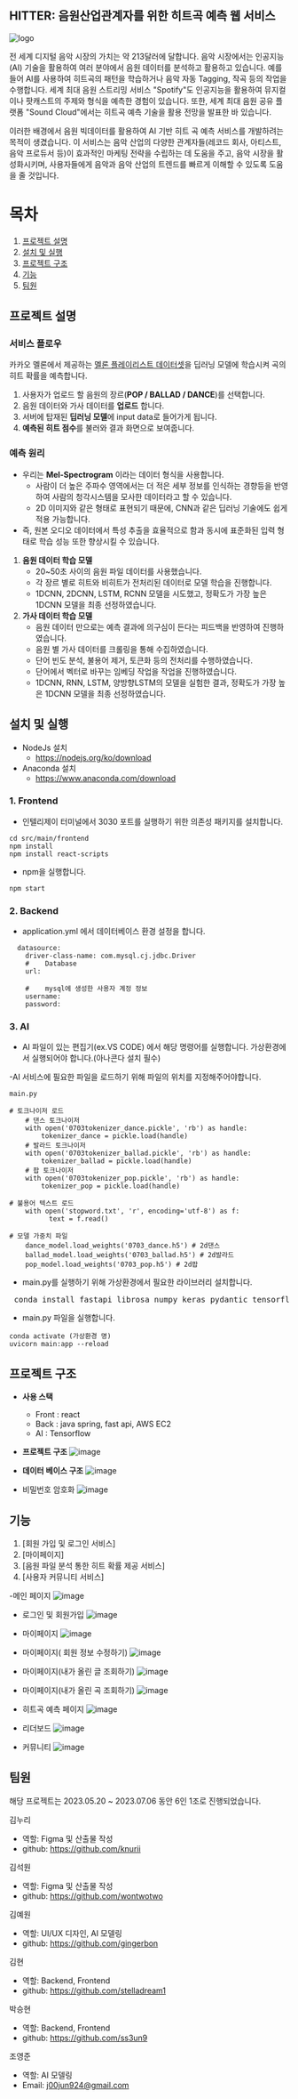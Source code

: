##  HITTER: 음원산업관계자를 위한 히트곡 예측 웹 서비스
![logo](https://user-images.githubusercontent.com/101931446/250477260-1fb0d678-ca39-4ecb-8ae5-91b4df1e7411.png)   

전 세계 디지털 음악 시장의 가치는 약 213달러에 달합니다. 
음악 시장에서는 인공지능(AI) 기술을 활용하여 여러 분야에서 음원 데이터를 분석하고 활용하고 있습니다.  예를 들어 AI를 사용하여 히트곡의 패턴을 학습하거나 음악 자동 Tagging, 작곡 등의 작업을 수행합니다.
세계 최대 음원 스트리밍 서비스 "Spotify"도 인공지능을 활용하여 뮤지컬이나 팟캐스트의 주제와 형식을 예측한 경험이 있습니다.  또한, 세계 최대 음원 공유 플랫폼 "Sound Cloud"에서는 히트곡 예측 기술을 활용 전망을 발표한 바 있습니다. 

이러한 배경에서 음원 빅데이터를 활용하여 AI 기반 히트 곡 예측 서비스를 개발하려는 목적이 생겼습니다. 이 서비스는 음악 산업의 다양한 관계자들(레코드 회사, 아티스트, 음악 프로듀서 등)이 효과적인 마케팅 전략을 수립하는 데 도움을 주고, 음악 시장을 활성화시키며, 사용자들에게 음악과 음악 산업의 트렌드를 빠르게 이해할 수 있도록 도움을 줄 것입니다.
       

# 목차
1. [프로젝트 설명](#프로젝트-설명)
2. [설치 및 실행](#설치-및-실행)
3. [프로젝트 구조](#프로젝트-구조)
4. [기능](#기능)
5. [팀원](#팀원)




## 프로젝트 설명 

### 서비스 플로우
카카오 멜론에서 제공하는 [멜론 플레이리스트 데이터셋](https://arena.kakao.com/c/7/data)을 딥러닝 모델에 학습시켜 곡의 히트 확률을 예측합니다.
  1. 사용자가 업로드 할 음원의 장르(**POP / BALLAD / DANCE**)를 선택합니다.
  2. 음원 데이터와 가사 데이터를 **업로드** 합니다.
  3. 서버에 탑재된 **딥러닝 모델**에 input data로 들어가게 됩니다.
  4. **예측된 히트 점수**를 불러와 결과 화면으로 보여줍니다.

### 예측 원리
- 우리는 **Mel-Spectrogram** 이라는 데이터 형식을 사용합니다.
  - 사람이 더 높은 주파수 영역에서는 더 적은 세부 정보를 인식하는 경향등을 반영하여 사람의 청각시스템을 모사한 데이터라고 할 수 있습니다.
  - 2D 이미지와 같은 형태로 표현되기 때문에, CNN과 같은 딥러닝 기술에도 쉽게 적용 가능합니다.
- 즉, 원본 오디오 데이터에서 특성 추출을 효율적으로 함과 동시에 표준화된 입력 형태로 학습 성능 또한 향상시킬 수 있습니다.
1. **음원 데이터 학습 모델**
   - 20~50초 사이의 음원 파일 데이터를 사용했습니다.
   - 각 장르 별로 히트와 비히트가 전처리된 데이터로 모델 학습을 진행합니다.
   - 1DCNN, 2DCNN, LSTM, RCNN 모델을 시도했고, 정확도가 가장 높은 1DCNN 모델을 최종 선정하였습니다.
2. **가사 데이터 학습 모델**
   - 음원 데이터 만으로는 예측 결과에 의구심이 든다는 피드백을 반영하여 진행하였습니다.
   - 음원 별 가사 데이터를 크롤링을 통해 수집하였습니다.
   - 단어 빈도 분석, 불용어 제거, 토큰화 등의 전처리를 수행하였습니다.
   - 단어에서 벡터로 바꾸는 임베딩 작업을 작업을 진행하였습니다.
   - 1DCNN, RNN, LSTM, 양방향LSTM의 모델을 실험한 결과, 정확도가 가장 높은 1DCNN 모델을 최종 선정하였습니다.


## 설치 및 실행
- NodeJs 설치
  - https://nodejs.org/ko/download
- Anaconda 설치
  - https://www.anaconda.com/download

### 1. Frontend

- 인텔리제이 터미널에서 3030 포트를 실행하기 위한 의존성 패키지를 설치합니다. 
```
cd src/main/frontend
npm install
npm install react-scripts
```
- npm을 실행합니다.
```
npm start
```


### 2. Backend

- application.yml 에서 데이터베이스 환경 설정을 합니다. 
```
  datasource:
    driver-class-name: com.mysql.cj.jdbc.Driver
    #    Database
    url: 

    #    mysql에 생성한 사용자 계정 정보
    username: 
    password: 

```
### 3. AI        
- AI 파일이 있는 편집기(ex.VS CODE) 에서 해당 명령어를 실행합니다. 가상환경에서 실행되어야 합니다.(아나콘다 설치 필수)

-AI 서비스에 필요한 파일을 로드하기 위해 파일의 위치를 지정해주어야합니다.
```
main.py

# 토크나이저 로드
    # 댄스 토크나이저
    with open('0703tokenizer_dance.pickle', 'rb') as handle:
        tokenizer_dance = pickle.load(handle)
    # 발라드 토크나이저
    with open('0703tokenizer_ballad.pickle', 'rb') as handle:
        tokenizer_ballad = pickle.load(handle)
    # 팝 토크나이저
    with open('0703tokenizer_pop.pickle', 'rb') as handle:
        tokenizer_pop = pickle.load(handle)

# 불용어 텍스트 로드
    with open('stopword.txt', 'r', encoding='utf-8') as f:
          text = f.read()

# 모델 가중치 파일
    dance_model.load_weights('0703_dance.h5') # 2d댄스
    ballad_model.load_weights('0703_ballad.h5') # 2d발라드
    pop_model.load_weights('0703_pop.h5') # 2d팝

```
- main.py를 실행하기 위해 가상환경에서 필요한 라이브러리 설치합니다.

<pre> conda install fastapi librosa numpy keras pydantic tensorflow konlpy </pre>

- main.py 파일을 실행합니다. 
```
conda activate (가상환경 명)
uvicorn main:app --reload
```




## 프로젝트 구조

- **사용 스택**
  - Front : react
  - Back : java spring, fast api, AWS EC2
  - AI : Tensorflow


- **프로젝트 구조**
![image](https://github.com/stelladream1/HITTER-project/assets/74993171/aecad056-4f27-4bce-b68c-5e9e9d36c5e4)
- **데이터 베이스 구조**
![image](https://github.com/stelladream1/HITTER-project/assets/74993171/c70d8781-de10-41f8-a3fb-5a5615e44dbd)
- 비밀번호 암호화 
![image](https://github.com/stelladream1/HITTER-project/assets/74993171/0bdec96c-9226-4fcb-a7b5-32e498cc848b)


## 기능
  1. [회원 가입 및 로그인 서비스]
  2. [마이페이지]
  3. [음원 파일 분석 통한 히트 확률 제공 서비스]
  4. [사용자 커뮤니티 서비스]

-메인 페이지
![image](https://github.com/stelladream1/HITTER-project/assets/74993171/8bb66a7c-87e7-4b08-81f7-9f216d14f33b)

- 로그인 및 회원가입
![image](https://github.com/stelladream1/HITTER-project/assets/74993171/20084b97-c3e6-4947-892c-ea36145c5cc9)

- 마이페이지
![image](https://github.com/stelladream1/HITTER-project/assets/74993171/0cd1ec50-fca2-4157-9a0f-2029bd1fbae4)
- 마이페이지( 회원 정보 수정하기)
![image](https://github.com/stelladream1/HITTER-project/assets/74993171/3b15dfbe-26e6-40b7-8d26-5d9d7d4edb93)
- 마이페이지(내가 올린 글 조회하기)
![image](https://github.com/stelladream1/HITTER-project/assets/74993171/27fd3941-c087-4614-aa63-5207b38a2183)

- 마이페이지(내가 올린 곡 조회하기)
![image](https://github.com/stelladream1/HITTER-project/assets/74993171/a2212433-de7c-4797-985d-ef77642c0104)

- 히트곡 예측 페이지
![image](https://github.com/stelladream1/HITTER-project/assets/74993171/69530ee2-fcc6-49ba-98ce-5eb41b1080cd)

- 리더보드 
![image](https://github.com/stelladream1/HITTER-project/assets/74993171/bf3d9ec3-9ad0-433f-9d9c-8a5552a00940)

- 커뮤니티
![image](https://github.com/stelladream1/HITTER-project/assets/74993171/df6c4b5f-735a-4cd3-863d-5748b83eb541)


## 팀원
해당 프로젝트는 2023.05.20 ~ 2023.07.06 동안 6인 1조로 진행되었습니다.  

김누리
  - 역할: Figma 및 산출물 작성
  - github: https://github.com/knurii

김석원
  - 역할: Figma 및 산출물 작성
  - github: https://github.com/wontwotwo

김예원

  - 역할: UI/UX 디자인, AI 모델링
  - github: https://github.com/gingerbon

김현
  - 역할: Backend, Frontend
  - github: https://github.com/stelladream1

박승현
  - 역할: Backend, Frontend
  - github: https://github.com/ss3un9

조영준
  - 역할: AI 모델링
  - Email: j00jun924@gmail.com
